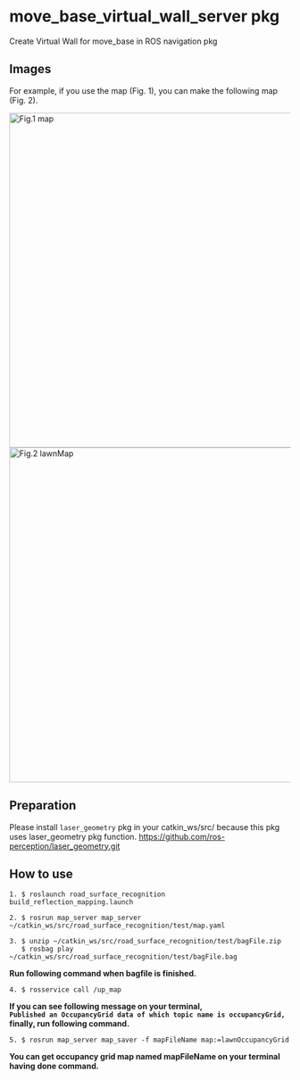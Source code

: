 # move_base_virtual_wall_server pkg

Create Virtual Wall for move_base in ROS navigation pkg  

## Images

For example, if you use the map (Fig. 1), you can make the following map (Fig. 2). 

<img src="https://github.com/KentaKubota/road_surface_recognition/blob/master/images/map.png" title="Fig.1 map" width="600px" alt="Fig.1 map">

<img src="https://github.com/KentaKubota/road_surface_recognition/blob/master/images/lawnMap.png" title="Fig.2 lawnMap" width="600px" alt="Fig.2 lawnMap">

## Preparation

Please install `laser_geometry` pkg in your catkin_ws/src/ because this pkg uses laser_geometry pkg function.
<https://github.com/ros-perception/laser_geometry.git>

## How to use

    1. $ roslaunch road_surface_recognition build_reflection_mapping.launch

    2. $ rosrun map_server map_server ~/catkin_ws/src/road_surface_recognition/test/map.yaml

    3. $ unzip ~/catkin_ws/src/road_surface_recognition/test/bagFile.zip  
       $ rosbag play ~/catkin_ws/src/road_surface_recognition/test/bagFile.bag

**Run following command when bagfile is finished.**

    4. $ rosservice call /up_map 

**If you can see following message on your terminal,**  
**`Published an OccupancyGrid data of which topic name is occupancyGrid,`**  
**finally, run following command.**
 
    5. $ rosrun map_server map_saver -f mapFileName map:=lawnOccupancyGrid
 
**You can get occupancy grid map named mapFileName on your terminal having done command.**
